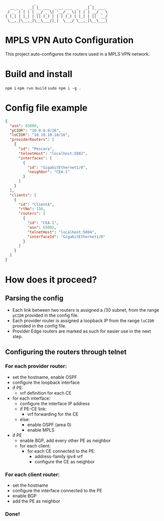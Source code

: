 ```
             _                        _
  __ _ _   _| |_ ___  _ __ ___  _   _| |_ ___
 / _` | | | | __/ _ \| '__/ _ \| | | | __/ _ \
| (_| | |_| | || (_) | | | (_) | |_| | ||  __/
 \__,_|\__,_|\__\___/|_|  \___/ \__,_|\__\___|
```

# MPLS VPN Auto Configuration

This project auto-configures the routers used in a MPLS VPN network.

# Build and install

`npm i`
`npm run build`
`sudo npm i -g .`

# Config file example

```json
{
  "asn": 65000,
  "pCIDR": "10.0.0.0/16",
  "loCIDR": "10.10.10.10/16",
  "providerRouters": [
    {
      "id": "Pescara",
      "telnetHost": "localhost:5002",
      "interfaces": [
        {
          "id": "GigabitEthernet1/0",
          "neighbor": "CEA-1"
        }
      ]
    }
  ],
  "clients": [
    {
      "id": "ClientA",
      "rtNo": 110,
      "routers": [
        {
          "id": "CEA-1",
          "asn": 65002,
          "telnetHost": "localhost:5004",
          "interfaceId": "GigabitEthernet1/0"
        }
      ]
    }
  ]
}
```

# How does it proceed?

## Parsing the config

- Each link between two routers is assigned a /30 subnet, from the range `pCIDR` provided in the config file.
- Each provider router is assigned a loopback IP from the range `loCIDR` provided in the config file.
- Provider Edge routers are marked as such for easier use in the next step.

## Configuring the routers through telnet

### For each provider router:

- set the hostname, enable OSPF
- configure the loopback interface
- if PE:
  - vrf definition for each CE
- for each interface:
  - configure the interface IP address
  - if PE-CE link:
    - vrf forwarding for the CE
  - else:
    - enable OSPF (area 0)
    - enable MPLS
- if PE
  - enable BGP, add every other PE as neighbor
  - for each client:
    - for each CE connected to the PE:
      - address-family ipv4 vrf
      - configure the CE as neighbor

### For each client router:

- set the hostname
- configure the interface connected to the PE
- enable BGP
- add the PE as neighbor

### Done!
